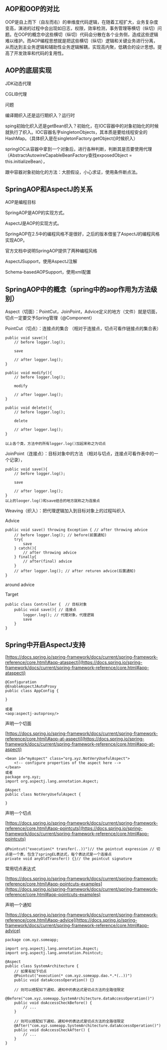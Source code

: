 ## AOP和OOP的对比

OOP是自上而下（自左而右）的单维度代码逻辑，在随着工程扩大，业务复杂度变高，演进的过程中会出现如日志，权限，效率检测，事务管理等横切（纵切）问题。在OOP的概念中这些横切（纵切）代码会分散在各个业务侧，造成这些逻辑难以维护。而AOP编程思想就是把这些横切（纵切）逻辑和关键业务进行分离，从而达到主业务逻辑和辅助性业务逻辑解耦，实现高内聚，低耦合的设计思想。提高了开发效率和代码的复用性。

## AOP的底层实现

JDK动态代理

CGLIB代理

问题

编译期织入还是运行期织入？运行时

sping初始化织入还是getBean织入？初始化，在IOC容器中的对象初始化的时候就执行了织入。IOC容器名字singletonObjects，其本质是要给线程安全的HashMap。（具体织入是在singletonFactory.getObject\(\)时候织入）

springIOC从容器中拿到一个对象后，进行各种判断，判断其是否要使用代理（AbstractAutowireCapableBeanFactory查找exposedObject = this.initializeBean），

跟中容器对象初始化的方法：大胆假设，小心求证，使用条件断点法。

## SpringAOP和AspectJ的关系

AOP是编程目标

SpringAOP是AOP的实现方式。

AspectJ是AOP的实现方式。

SpringAOP在2.5中的编程风格不是很好，之后的版本借鉴了AspectJ的编程风格实现AOP。

官方文档中说明SpringAOP提供了两种编程风格

AspectJSupport，使用AspectJ注解

Schema-basedAOPSupport，使用xml配置

## SpringAOP中的概念（spring中的aop作用为方法级别）

Aspect（切面）：PointCut，JoinPoint，Advice定义的地方（文件）就是切面，切点一定要交予Spring管理（@Component）

PointCut（切点）：连接点的集合 （相对于连接点，切点可看作链接点的集合表）

```
public void save(){
    // before logger.log();

    save

    // after logger.log();
}

public void modify(){
    // before logger.log();

    modify

    // after logger.log();
}

public void delete(){
    // before logger.log();

    delete

    // after logger.log();
}

以上各个类，方法中的所有logger.log()加起来称之为切点
```

JoinPoint（连接点）：目标对象中的方法 （相对与切点，连接点可看作表中的一个记录），

```
public void save(){
    // before logger.log();

    save

    // after logger.log();
}
以上的looger.log()和save结合的地方就称之为连接点
```

Weaving（织入）：把代理逻辑加入到目标对象上的过程叫织入

Advice

```
public void save() throwing Exception { // after throwing advice
    // before logger.log(); // before(前置通知)
    try{
        save
    } catch(){
        // after throwing advice
    } finally{
        // after(final) advice
    }
    // after logger.log(); // after returen advice(后置通知)
}
```

around advice

Target

```
public class Controller {  // 目标对象
    public void save(){ // 连接点
        logger.log(); // 代理对象，代理逻辑
        save
    }
}
```

## Spring中开启AspectJ支持

[https://docs.spring.io/spring-framework/docs/current/spring-framework-reference/core.html\#aop-ataspectj](https://docs.spring.io/spring-framework/docs/current/spring-framework-reference/core.html#aop-ataspectj)

```
@Configuration
@EnableAspectJAutoProxy
public class AppConfig {

}

或者
<aop:aspectj-autoproxy/>
```

声明一个切面

[https://docs.spring.io/spring-framework/docs/current/spring-framework-reference/core.html\#aop-at-aspectj](https://docs.spring.io/spring-framework/docs/current/spring-framework-reference/core.html#aop-at-aspectj)

```
<bean id="myAspect" class="org.xyz.NotVeryUsefulAspect">
    <!-- configure properties of the aspect here -->
</bean>
或者
package org.xyz;
import org.aspectj.lang.annotation.Aspect;

@Aspect
public class NotVeryUsefulAspect {

}
```

声明一个切点

[https://docs.spring.io/spring-framework/docs/current/spring-framework-reference/core.html\#aop-pointcuts](https://docs.spring.io/spring-framework/docs/current/spring-framework-reference/core.html#aop-pointcuts)

```
@Pointcut("execution(* transfer(..))")// the pointcut expression // 切点是一个表，包含了springEL表达式，每个表达式是一个连接点
private void anyOldTransfer() {}// the pointcut signature
```

常用切点表达式

[https://docs.spring.io/spring-framework/docs/current/spring-framework-reference/core.html\#aop-pointcuts-examples](https://docs.spring.io/spring-framework/docs/current/spring-framework-reference/core.html#aop-pointcuts-examples)

声明一个通知

[https://docs.spring.io/spring-framework/docs/current/spring-framework-reference/core.html\#aop-advice](https://docs.spring.io/spring-framework/docs/current/spring-framework-reference/core.html#aop-advice)

```
package com.xyz.someapp;

import org.aspectj.lang.annotation.Aspect;
import org.aspectj.lang.annotation.Pointcut;

@Aspect
public class SystemArchitecture {
    // 如果有如下切点
    @Pointcut("execution(* com.xyz.someapp.dao.*.*(..))")
    public void dataAccessOperation() {}

    // 则可以搭配如下通知，通知中的表达式是切点方法的全路径限定
    @Before("com.xyz.someapp.SystemArchitecture.dataAccessOperation()")
    public void doAccessCheckBefore() {
        // ...
    }

    // 则可以搭配如下通知，通知中的表达式是切点方法的全路径限定
    @After("com.xyz.someapp.SystemArchitecture.dataAccessOperation()")
    public void doAccessCheckAfter() {
        // ...
    }
}
```



